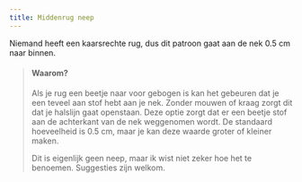 ```yaml
---
title: Middenrug neep
---
```


Niemand heeft een kaarsrechte rug, dus dit patroon gaat aan de nek 0.5 cm naar binnen.

> #### Waarom?
> 
> Als je rug een beetje naar voor gebogen is kan het gebeuren dat je een teveel aan stof hebt aan je nek. Zonder mouwen of kraag zorgt dit dat je halslijn gaat openstaan. Deze optie zorgt dat er een beetje stof aan de achterkant van de nek weggenomen wordt. De standaard hoeveelheid is 0.5 cm, maar je kan deze waarde groter of kleiner maken.
> 
> Dit is eigenlijk geen neep, maar ik wist niet zeker hoe het te benoemen. Suggesties zijn welkom.